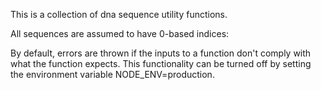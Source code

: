 This is a collection of dna sequence utility functions.

All sequences are assumed to have 0-based indices:


By default, errors are thrown if the inputs to a function don't comply with what the function expects. This functionality can be turned off by setting the environment variable NODE_ENV=production.



